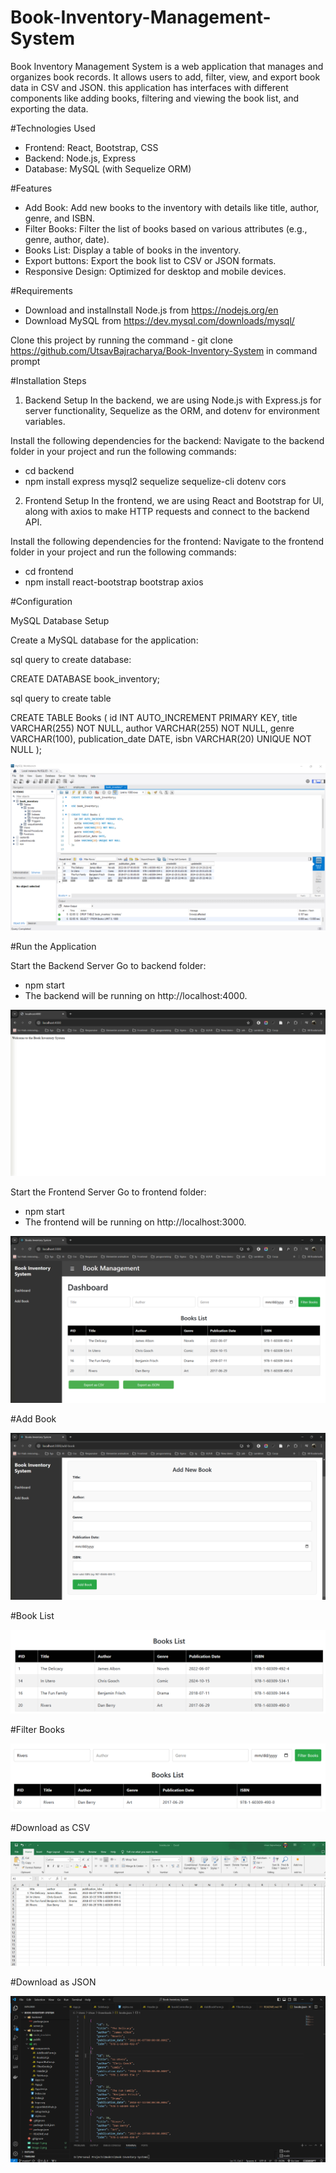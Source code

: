 # Book-Inventory-Management-System

Book Inventory Management System is a web application that manages and organizes book records. It allows users to add, filter, view, and export book data in CSV and JSON. this application has interfaces with different components like adding books, filtering and viewing the book list, and exporting the data.

#Technologies Used
- Frontend: React, Bootstrap, CSS
- Backend: Node.js, Express
- Database: MySQL (with Sequelize ORM)

#Features
- Add Book: Add new books to the inventory with details like title, author, genre, and ISBN.
- Filter Books: Filter the list of books based on various attributes (e.g., genre, author, date).
- Books List: Display a table of books in the inventory.
- Export buttons: Export the book list to CSV or JSON formats.
- Responsive Design: Optimized for desktop and mobile devices.

#Requirements

- Download and installnstall Node.js from https://nodejs.org/en
- Download MySQL from https://dev.mysql.com/downloads/mysql/


Clone this project by running the command - git clone https://github.com/UtsavBajracharya/Book-Inventory-System in command prompt

#Installation Steps

1. Backend Setup
In the backend, we are using Node.js with Express.js for server functionality, Sequelize as the ORM, and dotenv for environment variables.

Install the following dependencies for the backend:
Navigate to the backend folder in your project and run the following commands:

- cd backend
- npm install express mysql2 sequelize sequelize-cli dotenv cors


2. Frontend Setup
In the frontend, we are using React and Bootstrap for UI, along with axios to make HTTP requests and connect to the backend API.

Install the following dependencies for the frontend:
Navigate to the frontend folder in your project and run the following commands:

- cd frontend
- npm install react-bootstrap bootstrap axios

#Configuration

MySQL Database Setup

Create a MySQL database for the application:

sql query to create database:

CREATE DATABASE book_inventory;

sql query to create table 

CREATE TABLE Books (
  id INT AUTO_INCREMENT PRIMARY KEY,
  title VARCHAR(255) NOT NULL,
  author VARCHAR(255) NOT NULL,
  genre VARCHAR(100),
  publication_date DATE,
  isbn VARCHAR(20) UNIQUE NOT NULL
);

![alt text](image.png)


#Run the Application

Start the Backend Server
Go to backend folder:

- npm start
- The backend will be running on http://localhost:4000.

![alt text](image-1.png)

Start the Frontend Server
Go to frontend folder:

- npm start
- The frontend will be running on http://localhost:3000.

![alt text](image-2.png)


#Add Book

![alt text](image-3.png)


#Book List

![alt text](image-4.png)


#Filter Books

![alt text](image-5.png)


#Download as CSV

![alt text](image-6.png)


#Download as JSON

![alt text](image-7.png)